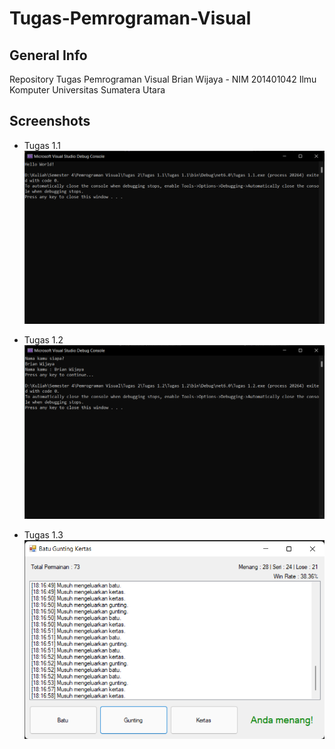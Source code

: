# Tugas-Pemrograman-Visual

## General Info
Repository Tugas Pemrograman Visual
Brian Wijaya - NIM 201401042
Ilmu Komputer
Universitas Sumatera Utara

## Screenshots
* Tugas 1.1
![alt text](https://github.com/briannzw/Tugas-Pemrograman-Visual/blob/master/Screenshot%20Tugas%201.1.png "Screenshot Tugas 1.1")

* Tugas 1.2
![alt text](https://github.com/briannzw/Tugas-Pemrograman-Visual/blob/master/Screenshot%20Tugas%201.2.png "Screenshot Tugas 1.2")

* Tugas 1.3
![alt text](https://github.com/briannzw/Tugas-Pemrograman-Visual/blob/master/Screenshot%20Tugas%201.3.png "Screenshot Tugas 1.3")
